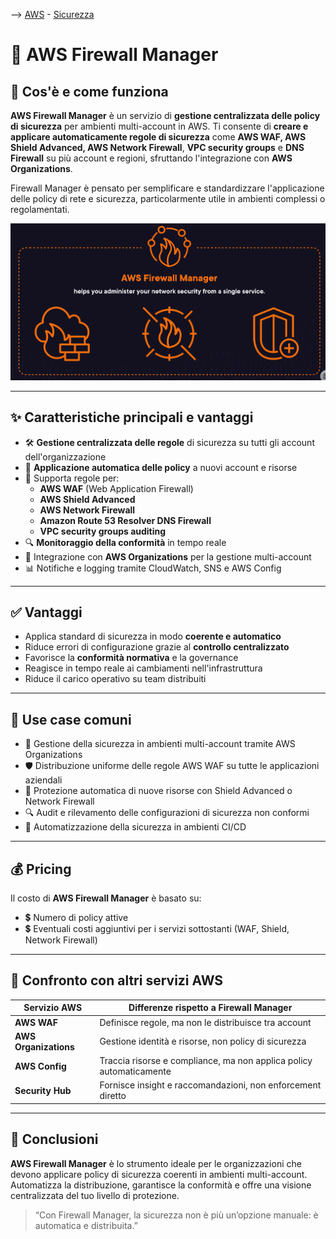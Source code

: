 --> [AWS](/00-Intro/AWS.md)  -  [Sicurezza](/09-Sicurezza-Compliance-Governance/Sicurezza-Compliance-Governance.md)
# 🧰 AWS Firewall Manager

## 📘 Cos'è e come funziona

**AWS Firewall Manager** è un servizio di **gestione centralizzata delle policy di sicurezza** per ambienti multi-account in AWS. 
Ti consente di **creare e applicare automaticamente regole di sicurezza** come **AWS WAF, AWS Shield Advanced, AWS Network Firewall**, **VPC security groups** e **DNS Firewall** su più account e regioni, sfruttando l'integrazione con **AWS Organizations**.

Firewall Manager è pensato per semplificare e standardizzare l'applicazione delle policy di rete e sicurezza, particolarmente utile in ambienti complessi o regolamentati.

![Firewall Manger](/09-Sicurezza-Compliance-Governance/img/firewall-manager.png)

---

## ✨ Caratteristiche principali e vantaggi

- 🛠️ **Gestione centralizzata delle regole** di sicurezza su tutti gli account dell'organizzazione
- 🔄 **Applicazione automatica delle policy** a nuovi account e risorse
- 📏 Supporta regole per:
  - **AWS WAF** (Web Application Firewall)
  - **AWS Shield Advanced**
  - **AWS Network Firewall**
  - **Amazon Route 53 Resolver DNS Firewall**
  - **VPC security groups auditing**
- 🔍 **Monitoraggio della conformità** in tempo reale
- 🧩 Integrazione con **AWS Organizations** per la gestione multi-account
- 📊 Notifiche e logging tramite CloudWatch, SNS e AWS Config

---

## ✅ Vantaggi

- Applica standard di sicurezza in modo **coerente e automatico**
- Riduce errori di configurazione grazie al **controllo centralizzato**
- Favorisce la **conformità normativa** e la governance
- Reagisce in tempo reale ai cambiamenti nell'infrastruttura
- Riduce il carico operativo su team distribuiti

---

## 🚀 Use case comuni

- 🏢 Gestione della sicurezza in ambienti multi-account tramite AWS Organizations
- 🛡️ Distribuzione uniforme delle regole AWS WAF su tutte le applicazioni aziendali
- 🔄 Protezione automatica di nuove risorse con Shield Advanced o Network Firewall
- 🔍 Audit e rilevamento delle configurazioni di sicurezza non conformi
- 🧪 Automatizzazione della sicurezza in ambienti CI/CD

---

## 💰 Pricing

Il costo di **AWS Firewall Manager** è basato su:

- 💲 Numero di policy attive
- 💲 Eventuali costi aggiuntivi per i servizi sottostanti (WAF, Shield, Network Firewall)


---

## 🔄 Confronto con altri servizi AWS

| Servizio AWS          | Differenze rispetto a Firewall Manager                          |
|------------------------|------------------------------------------------------------------|
| **AWS WAF**           | Definisce regole, ma non le distribuisce tra account             |
| **AWS Organizations** | Gestione identità e risorse, non policy di sicurezza             |
| **AWS Config**        | Traccia risorse e compliance, ma non applica policy automaticamente |
| **Security Hub**      | Fornisce insight e raccomandazioni, non enforcement diretto      |

---

## 📌 Conclusioni

**AWS Firewall Manager** è lo strumento ideale per le organizzazioni che devono applicare policy di sicurezza coerenti in ambienti multi-account. Automatizza la distribuzione, garantisce la conformità e offre una visione centralizzata del tuo livello di protezione.

> “Con Firewall Manager, la sicurezza non è più un’opzione manuale: è automatica e distribuita.”

